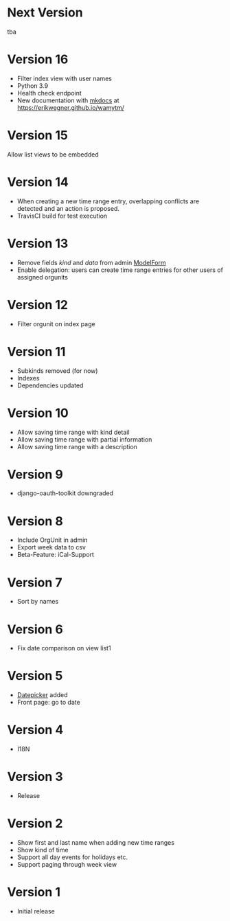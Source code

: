 # Next Version

tba

# Version 16

* Filter index view with user names
* Python 3.9
* Health check endpoint
* New documentation with [mkdocs](https://www.mkdocs.org/) at https://erikwegner.github.io/wamytm/

# Version 15

Allow list views to be embedded

# Version 14

  * When creating a new time range entry, overlapping conflicts are detected and an action is proposed.
  * TravisCI build for test execution

# Version 13

  * Remove fields _kind_ and _data_ from admin [ModelForm](https://docs.djangoproject.com/en/dev/topics/forms/modelforms/)
  * Enable delegation: users can create time range entries for other users of assigned orgunits

# Version 12

  * Filter orgunit on index page

# Version 11 

  * Subkinds removed (for now)
  * Indexes
  * Dependencies updated

# Version 10 

  * Allow saving time range with kind detail
  * Allow saving time range with partial information
  * Allow saving time range with a description

# Version 9 

  * django-oauth-toolkit downgraded

# Version 8

  * Include OrgUnit in admin
  * Export week data to csv
  * Beta-Feature: iCal-Support

# Version 7 

 * Sort by names

# Version 6

 * Fix date comparison on view list1

# Version 5

  * [Datepicker](https://github.com/uxsolutions/bootstrap-datepicker) added
  * Front page: go to date

# Version 4

  * I18N

# Version 3

  * Release

# Version 2

  * Show first and last name when adding new time ranges
  * Show kind of time
  * Support all day events for holidays etc.
  * Support paging through week view

# Version 1

   * Initial release
